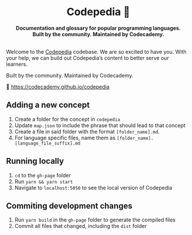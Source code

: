 <div align="center">
  <h1>Codepedia 📕</h1>
  <strong>Documentation and glossary for popular programming languages.</strong><br>
  <strong>Built by the community. Maintained by Codecademy.</strong>
</div>
<br>

Welcome to the [Codepedia](https://codecademy.github.io/codepedia) codebase. We are so excited to have you. With your help, we can build out Codepedia’s content to better serve our learners.

Built by the community. Maintained by Codecademy.

📕 https://codecademy.github.io/codepedia

## Adding a new concept

1. Create a folder for the concept in `codepedia`
1. Update `map.json` to include the phrase that should lead to that concept
1. Create a file in said folder with the format `[folder_name].md`.
1. For language specific files, name them as `[folder_name].[language_file_suffix].md`

## Running locally

1. `cd` to the `gh-page` folder
1. Run `yarn && yarn start`
1. Navigate to `localhost:5050` to see the local version of Codepedia

## Commiting development changes

1. Run `yarn build` in the `gh-page` folder to generate the compiled files
1. Commit all files that changed, including the `dist` folder
